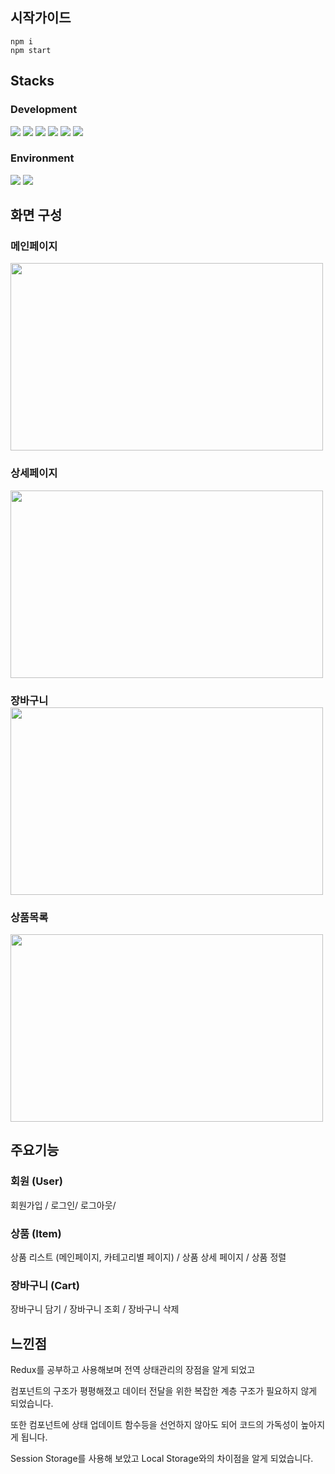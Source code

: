 <div>
  <div>
  <h2>시작가이드</h2>
 
    npm i 
    npm start
   
</div>
<div>
  <h2>Stacks</h2>
    <div>
      <h3>Development</h3>
      <img src="https://img.shields.io/badge/html5-E34F26?style=for-the-badge&logo=html5&logoColor=white">
      <img src="https://img.shields.io/badge/CSS3-1572B6?style=for-the-badge&logo=CSS3&logoColor=white" />
      <img src="https://img.shields.io/badge/JavaScript-F7DF1E?style=for-the-badge&logo=JavaScript&logoColor=white" />
      <img src="https://img.shields.io/badge/React-61DAFB?style=for-the-badge&logo=React&logoColor=white" />
      <img src="https://img.shields.io/badge/Redux-764ABC?style=for-the-badge&logo=Redux&logoColor=white" />
      <img src="https://img.shields.io/badge/Styled components-DB7093?style=for-the-badge&logo=Styled-components&logoColor=white" />
    </div>
  <div>
    <h3>Environment</h3>
    <img src="https://img.shields.io/badge/Github-181717?style=for-the-badge&logo=Github&logoColor=white" />
    <img src="https://img.shields.io/badge/Vercel-000000?style=for-the-badge&logo=Vercel&logoColor=white" />
  </div>
</div>
<div>
    <h2>화면 구성</h2>
      <h3>메인페이지</h3>
  <img width="500" height="300" src ="https://github.com/nas7062/redux-shopping/assets/84384915/589dfffb-d365-4801-ab05-1a0bbfa2f12b"/>
    <h3>상세페이지</h3>
  <img width="500" height="300" src ="https://github.com/nas7062/redux-shopping/assets/84384915/771e5406-0962-4f0b-9304-58eaf7b15adb"/>
  <h3>장바구니
  <img width="500" height="300" src ="https://github.com/nas7062/redux-shopping/assets/84384915/69cbc8c6-9c9b-4768-a97f-9ea9a1afa2d6"/>
 <h3>상품목록</h3>
  <img width="500" height="300" src ="https://github.com/nas7062/redux-shopping/assets/84384915/a39083f7-1bb7-41a2-b74e-cb3720592177"/>
</div>
<div>
  <h2>주요기능</h2>
  
### 회원 (User)
회원가입 / 로그인/ 로그아웃/
  
### 상품 (Item)
상품 리스트 (메인페이지, 카테고리별 페이지) / 상품 상세 페이지 / 상품 정렬

### 장바구니 (Cart)
장바구니 담기 / 장바구니 조회 / 장바구니 삭제

</div>
<div>
  <h2>느낀점</h2>
  <p>  Redux를 공부하고 사용해보며 전역 상태관리의 장점을 알게 되었고</p>
   <p>컴포넌트의 구조가 평평해졌고 데이터 전달을 위한 복잡한 계층 구조가 필요하지 않게 되었습니다.</p>
   <p>또한 컴포넌트에 상태 업데이트 함수등을 선언하지 않아도 되어 코드의 가독성이 높아지게 됩니다.</p>
   <p>Session Storage를 사용해 보았고 Local Storage와의 차이점을 알게 되었습니다.</p>
</div>
    
</div>


